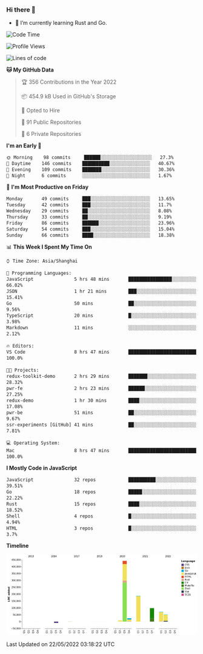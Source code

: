 ### Hi there 👋

- 🌱 I’m currently learning Rust and Go.

<!--START_SECTION:waka-->
![Code Time](http://img.shields.io/badge/Code%20Time-386%20hrs%208%20mins-blue)

![Profile Views](http://img.shields.io/badge/Profile%20Views-0-blue)

![Lines of code](https://img.shields.io/badge/From%20Hello%20World%20I%27ve%20Written-882%20Thousand%20lines%20of%20code-blue)

**🐱 My GitHub Data** 

> 🏆 356 Contributions in the Year 2022
 > 
> 📦 454.9 kB Used in GitHub's Storage 
 > 
> 💼 Opted to Hire
 > 
> 📜 91 Public Repositories 
 > 
> 🔑 6 Private Repositories  
 > 
**I'm an Early 🐤** 

```text
🌞 Morning    98 commits     ██████░░░░░░░░░░░░░░░░░░░   27.3% 
🌆 Daytime    146 commits    ██████████░░░░░░░░░░░░░░░   40.67% 
🌃 Evening    109 commits    ███████░░░░░░░░░░░░░░░░░░   30.36% 
🌙 Night      6 commits      ░░░░░░░░░░░░░░░░░░░░░░░░░   1.67%

```
📅 **I'm Most Productive on Friday** 

```text
Monday       49 commits     ███░░░░░░░░░░░░░░░░░░░░░░   13.65% 
Tuesday      42 commits     ███░░░░░░░░░░░░░░░░░░░░░░   11.7% 
Wednesday    29 commits     ██░░░░░░░░░░░░░░░░░░░░░░░   8.08% 
Thursday     33 commits     ██░░░░░░░░░░░░░░░░░░░░░░░   9.19% 
Friday       86 commits     ██████░░░░░░░░░░░░░░░░░░░   23.96% 
Saturday     54 commits     ███░░░░░░░░░░░░░░░░░░░░░░   15.04% 
Sunday       66 commits     ████░░░░░░░░░░░░░░░░░░░░░   18.38%

```


📊 **This Week I Spent My Time On** 

```text
⌚︎ Time Zone: Asia/Shanghai

💬 Programming Languages: 
JavaScript               5 hrs 48 mins       ████████████████░░░░░░░░░   66.02% 
JSON                     1 hr 21 mins        ███░░░░░░░░░░░░░░░░░░░░░░   15.41% 
Go                       50 mins             ██░░░░░░░░░░░░░░░░░░░░░░░   9.56% 
TypeScript               20 mins             █░░░░░░░░░░░░░░░░░░░░░░░░   3.98% 
Markdown                 11 mins             ░░░░░░░░░░░░░░░░░░░░░░░░░   2.12%

🔥 Editors: 
VS Code                  8 hrs 47 mins       █████████████████████████   100.0%

🐱‍💻 Projects: 
redux-toolkit-demo       2 hrs 29 mins       ███████░░░░░░░░░░░░░░░░░░   28.32% 
pwr-fe                   2 hrs 23 mins       ██████░░░░░░░░░░░░░░░░░░░   27.25% 
redux-demo               1 hr 30 mins        ████░░░░░░░░░░░░░░░░░░░░░   17.08% 
pwr-be                   51 mins             ██░░░░░░░░░░░░░░░░░░░░░░░   9.67% 
ssr-experiments [GitHub] 41 mins             ██░░░░░░░░░░░░░░░░░░░░░░░   7.81%

💻 Operating System: 
Mac                      8 hrs 47 mins       █████████████████████████   100.0%

```

**I Mostly Code in JavaScript** 

```text
JavaScript               32 repos            ██████████░░░░░░░░░░░░░░░   39.51% 
Go                       18 repos            █████░░░░░░░░░░░░░░░░░░░░   22.22% 
Rust                     15 repos            ████░░░░░░░░░░░░░░░░░░░░░   18.52% 
Shell                    4 repos             █░░░░░░░░░░░░░░░░░░░░░░░░   4.94% 
HTML                     3 repos             █░░░░░░░░░░░░░░░░░░░░░░░░   3.7%

```


**Timeline**

![Chart not found](https://raw.githubusercontent.com/elton/elton/main/charts/bar_graph.png) 


 Last Updated on 22/05/2022 03:18:22 UTC
<!--END_SECTION:waka-->

<!--
**elton/elton** is a ✨ _special_ ✨ repository because its `README.md` (this file) appears on your GitHub profile.

Here are some ideas to get you started:

- 🔭 I’m currently working on ...
- 🌱 I’m currently learning ...
- 👯 I’m looking to collaborate on ...
- 🤔 I’m looking for help with ...
- 💬 Ask me about ...
- 📫 How to reach me: ...
- 😄 Pronouns: ...
- ⚡ Fun fact: ...
-->
